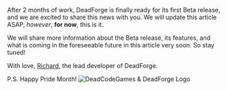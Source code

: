 After 2 months of work, DeadForge is finally ready for its first Beta release, and we are excited to share this news with you. We will update this article ASAP, _however_, **for now**, this is it.

We will share more information about the Beta release, its features, and what is coming in the foreseeable future in this article very soon. So stay tuned!

With love,
[Richard](https://github.com/RichardKanshen), the lead developer of DeadForge.

P.S. Happy Pride Month!
![DeadCodeGames & DeadForge Logo](https://avatars.githubusercontent.com/u/147710300?v=4)